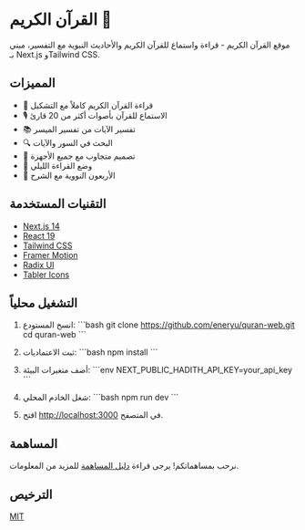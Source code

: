 # القرآن الكريم 📖

موقع القرآن الكريم - قراءة واستماع للقرآن الكريم والأحاديث النبوية مع التفسير، مبني بـ Next.js وTailwind CSS.

## المميزات

- 🎯 قراءة القرآن الكريم كاملاً مع التشكيل
- 🎙️ الاستماع للقرآن بأصوات أكثر من 20 قارئ
- 📚 تفسير الآيات من تفسير الميسر
- 🔍 البحث في السور والآيات
- 📱 تصميم متجاوب مع جميع الأجهزة
- 🌙 وضع القراءة الليلي
- 🕌 الأربعون النووية مع الشرح

## التقنيات المستخدمة

- [Next.js 14](https://nextjs.org/)
- [React 19](https://reactjs.org/)
- [Tailwind CSS](https://tailwindcss.com/)
- [Framer Motion](https://www.framer.com/motion/)
- [Radix UI](https://www.radix-ui.com/)
- [Tabler Icons](https://tabler-icons.io/)

## التشغيل محلياً

1. انسخ المستودع:
\`\`\`bash
git clone https://github.com/eneryu/quran-web.git
cd quran-web
\`\`\`

2. ثبت الاعتماديات:
\`\`\`bash
npm install
\`\`\`

3. أضف متغيرات البيئة:
\`\`\`env
NEXT_PUBLIC_HADITH_API_KEY=your_api_key
\`\`\`

4. شغل الخادم المحلي:
\`\`\`bash
npm run dev
\`\`\`

5. افتح [http://localhost:3000](http://localhost:3000) في المتصفح.

## المساهمة

نرحب بمساهماتكم! يرجى قراءة [دليل المساهمة](CONTRIBUTING.md) للمزيد من المعلومات.

## الترخيص

[MIT](LICENSE)
